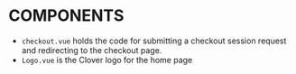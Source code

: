 # COMPONENTS

* `checkout.vue` holds the code for submitting a checkout session request and redirecting to the checkout page.
* `Logo.vue` is the Clover logo for the home page

